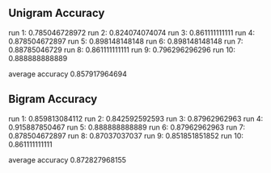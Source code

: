 Unigram Accuracy
----------------

run 1: 0.785046728972
run 2: 0.824074074074
run 3: 0.861111111111
run 4: 0.878504672897
run 5: 0.898148148148
run 6: 0.898148148148
run 7: 0.88785046729
run 8: 0.861111111111
run 9: 0.796296296296
run 10: 0.888888888889

average accuracy 0.857917964694

Bigram Accuracy
---------------

run 1: 0.859813084112
run 2: 0.842592592593
run 3: 0.87962962963
run 4: 0.915887850467
run 5: 0.888888888889
run 6: 0.87962962963
run 7: 0.878504672897
run 8: 0.87037037037
run 9: 0.851851851852
run 10: 0.861111111111

average accuracy 0.872827968155
